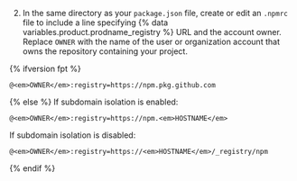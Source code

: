 2. In the same directory as your `package.json` file, create or edit an `.npmrc` file to include a line specifying {% data variables.product.prodname_registry %} URL and the account owner. Replace `OWNER` with the name of the user or organization account that owns the repository containing your project.

{% ifversion fpt %}

```shell
@<em>OWNER</em>:registry=https://npm.pkg.github.com
```

{% else %}
If subdomain isolation is enabled:

```shell
@<em>OWNER</em>:registry=https://npm.<em>HOSTNAME</em>
```

If subdomain isolation is disabled:

```shell
@<em>OWNER</em>:registry=https://<em>HOSTNAME</em>/_registry/npm
```

{% endif %}

